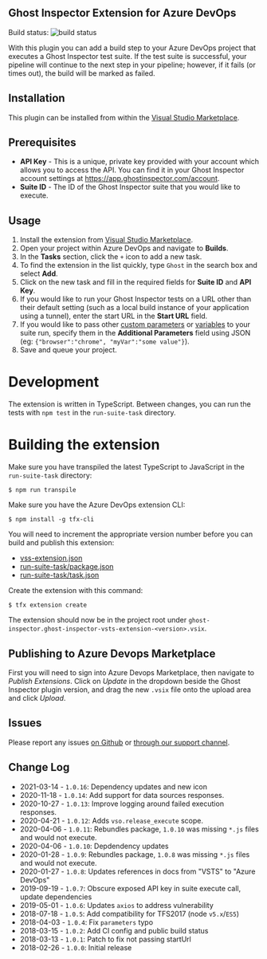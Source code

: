 ## Ghost Inspector Extension for Azure DevOps

Build status: ![build status](https://circleci.com/gh/ghost-inspector/ghost-inspector-azure-devops.svg?style=shield&circle-token=05c5ca3ba409f6a6766a455a2aae6811b822003e)

With this plugin you can add a build step to your Azure DevOps project that executes a Ghost Inspector test suite. If the test suite is successful, your pipeline will continue to the next step in your pipeline; however, if it fails (or times out), the build will be marked as failed.

## Installation

This plugin can be installed from within the [Visual Studio Marketplace](https://marketplace.visualstudio.com/items?itemName=ghost-inspector.ghost-inspector-vsts-extension).

## Prerequisites

- **API Key** - This is a unique, private key provided with your account which allows you to access the API. You can find it in your Ghost Inspector account settings at https://app.ghostinspector.com/account.
- **Suite ID** - The ID of the Ghost Inspector suite that you would like to execute.

## Usage

1. Install the extension from [Visual Studio Marketplace](https://marketplace.visualstudio.com/items?itemName=ghost-inspector.ghost-inspector-vsts-extension).
1. Open your project within Azure DevOps and navigate to **Builds**.
1. In the **Tasks** section, click the `+` icon to add a new task.
1. To find the extension in the list quickly, type `Ghost` in the search box and select **Add**.
1. Click on the new task and fill in the required fields for **Suite ID** and **API Key**.
1. If you would like to run your Ghost Inspector tests on a URL other than their default setting (such as a local build instance of your application using a tunnel), enter the start URL in the **Start URL** field.
1. If you would like to pass other [custom parameters](https://ghostinspector.com/docs/api/suites/#execute) or [variables](https://ghostinspector.com/docs/variables/) to your suite run, specify them in the **Additional Parameters** field using JSON (eg: `{"browser":"chrome", "myVar":"some value"}`).
1. Save and queue your project.

# Development

The extension is written in TypeScript. Between changes, you can run the tests with `npm test` in the `run-suite-task` directory.

# Building the extension

Make sure you have transpiled the latest TypeScript to JavaScript in the `run-suite-task` directory:

```
$ npm run transpile
```

Make sure you have the Azure DevOps extension CLI:

```
$ npm install -g tfx-cli
```

You will need to increment the appropriate version number before you can build and publish this extension:

- [vss-extension.json](./vss-extension.json)
- [run-suite-task/package.json](run-suite-task/package.json)
- [run-suite-task/task.json](run-suite-task/task.json)

Create the extension with this command:

```
$ tfx extension create
```

The extension should now be in the project root under `ghost-inspector.ghost-inspector-vsts-extension-<version>.vsix`.

## Publishing to Azure Devops Marketplace

First you will need to sign into Azure Devops Marketplace, then navigate to _Publish Extensions_. Click on _Update_ in the dropdown beside the Ghost Inspector plugin version, and drag the new `.vsix` file onto the upload area and click _Upload_.

## Issues

Please report any issues [on Github](https://github.com/ghost-inspector/ghost-inspector-azure-devops/issues) or [through our support channel](https://ghostinspector.com/support/).

## Change Log

- 2021-03-14 - `1.0.16`: Dependency updates and new icon
- 2020-11-18 - `1.0.14`: Add support for data sources responses.
- 2020-10-27 - `1.0.13`: Improve logging around failed execution responses.
- 2020-04-21 - `1.0.12`: Adds `vso.release_execute` scope.
- 2020-04-06 - `1.0.11`: Rebundles package, `1.0.10` was missing `*.js` files and would not execute.
- 2020-04-06 - `1.0.10`: Depdendency updates
- 2020-01-28 - `1.0.9`: Rebundles package, `1.0.8` was missing `*.js` files and would not execute.
- 2020-01-27 - `1.0.8`: Updates references in docs from "VSTS" to "Azure DevOps"
- 2019-09-19 - `1.0.7`: Obscure exposed API key in suite execute call, update dependencies
- 2019-05-01 - `1.0.6`: Updates `axios` to address vulnerability
- 2018-07-18 - `1.0.5`: Add compatibility for TFS2017 (node `v5.x`/`ES5`)
- 2018-04-03 - `1.0.4`: Fix `parameters` typo
- 2018-03-15 - `1.0.2`: Add CI config and public build status
- 2018-03-13 - `1.0.1`: Patch to fix not passing startUrl
- 2018-02-26 - `1.0.0`: Initial release
